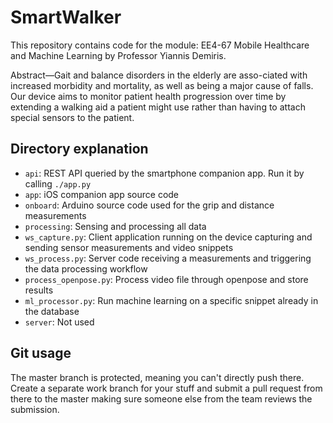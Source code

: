 # SmartWalker

This repository contains code for the module: EE4-67 Mobile Healthcare and Machine Learning by Professor Yiannis Demiris.

Abstract—Gait  and  balance  disorders  in  the  elderly  are  asso-ciated  with  increased  morbidity  and  mortality,  as  well  as  being a major cause of falls. Our device aims to monitor patient health progression over time by extending a walking aid a patient might use rather than having to attach special sensors to the patient.

## Directory explanation

 - `api`: REST API queried by the smartphone companion app. Run it by calling `./app.py`
 - `app`: iOS companion app source code
 - `onboard`: Arduino source code used for the grip and distance measurements
 - `processing`: Sensing and processing all data
  - `ws_capture.py`: Client application running on the device capturing and sending sensor measurements and video snippets
  - `ws_process.py`: Server code receiving a measurements and triggering the data processing workflow
  - `process_openpose.py`: Process video file through openpose and store results
  - `ml_processor.py`: Run machine learning on a specific snippet already in the database
 - `server`: Not used

## Git usage

The master branch is protected, meaning you can't directly push there. Create a separate work branch for your stuff and submit a pull request from there to the master making sure someone else from the team reviews the submission.
